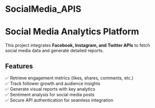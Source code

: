 # SocialMedia_APIS
# Social Media Analytics Platform  

This project integrates **Facebook, Instagram, and Twitter APIs** to fetch social media data and generate detailed reports.  

## Features  
✅ Retrieve engagement metrics (likes, shares, comments, etc.)  
✅ Track follower growth and audience insights  
✅ Generate visual reports with key analytics  
✅ Sentiment analysis for social media posts  
✅ Secure API authentication for seamless integration  


